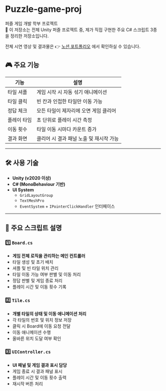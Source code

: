 # Puzzle-game-proj
퍼즐 게임 개발 학부 프로젝트</br>
📌 이 저장소는 전체 Unity 퍼즐 프로젝트 중,
제가 직접 구현한 주요 C# 스크립트 3종을 정리한 저장소입니다.

전체 시연 영상 및 결과물은 👉 [노션 포트폴리오](https://magical-rate-172.notion.site/LostMemory-c7afecf2c7b6458eb5c45e199a6f8896) 에서 확인하실 수 있습니다.

## 🎮 주요 기능

| 기능 | 설명 |
|------|------|
| 타일 셔플 | 게임 시작 시 자동 섞기 애니메이션 |
| 타일 클릭 | 빈 칸과 인접한 타일만 이동 가능 |
| 정답 체크 | 모든 타일이 제자리에 오면 게임 클리어 |
| 플레이 타임 | 초 단위로 플레이 시간 측정 |
| 이동 횟수 | 타일 이동 시마다 카운트 증가 |
| 결과 화면 | 클리어 시 결과 패널 노출 및 재시작 가능 |

---

## 🛠️ 사용 기술

- **Unity (v2020 이상)**
- **C# (MonoBehaviour 기반)**
- **UI System**
  - `GridLayoutGroup`
  - `TextMeshPro`
  - `EventSystem` + `IPointerClickHandler` 인터페이스

---
## 📂 주요 스크립트 설명

### 1️⃣ `Board.cs`  
  - **게임 전체 로직을 관리하는 메인 컨트롤러**
- 타일 생성 및 초기 배치
 - 셔플 및 빈 타일 위치 관리
  - 타일 이동 가능 여부 판별 및 이동 처리
  - 정답 판별 및 게임 종료 처리
  - 플레이 시간 및 이동 횟수 기록

 ### 2️⃣ `Tile.cs`  
  - **개별 타일의 상태 및 이동 애니메이션 처리**
  - 각 타일의 번호 및 위치 정보 저장
  - 클릭 시 Board에 이동 요청 전달
  - 이동 애니메이션 수행
  - 올바른 위치 도달 여부 확인

### 3️⃣ `UIController.cs`
  - **UI 패널 및 게임 결과 표시 담당**
  - 게임 종료 시 결과 패널 표시
  - 플레이 시간 및 이동 횟수 출력
  - 재시작 버튼 처리

